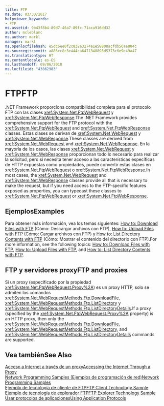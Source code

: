 ```yaml
---
title: FTP
ms.date: 03/30/2017
helpviewer_keywords:
- FTP
ms.assetid: 9b43f8b4-89d7-46a7-89fc-71aca916dd32
author: mcleblanc
ms.author: markl
manager: markl
ms.openlocfilehash: e5dc6ee0f2c832e3274a1e58808acfdb56ae804c
ms.sourcegitcommit: a885cc8c3e444ca6471348893d5373c6e9e49a47
ms.translationtype: HT
ms.contentlocale: es-ES
ms.lasthandoff: 09/06/2018
ms.locfileid: "43862983"
---
```

# <a name="ftp"></a><span data-ttu-id="f72f2-102">FTP</span><span class="sxs-lookup"><span data-stu-id="f72f2-102">FTP</span></span>
<span data-ttu-id="f72f2-103">.NET Framework proporciona compatibilidad completa para el protocolo FTP con las clases <xref:System.Net.FtpWebRequest> y <xref:System.Net.FtpWebResponse>.</span><span class="sxs-lookup"><span data-stu-id="f72f2-103">The .NET Framework provides comprehensive support for the FTP protocol with the <xref:System.Net.FtpWebRequest> and <xref:System.Net.FtpWebResponse> classes.</span></span> <span data-ttu-id="f72f2-104">Estas clases se derivan de <xref:System.Net.WebRequest> y <xref:System.Net.WebResponse>.</span><span class="sxs-lookup"><span data-stu-id="f72f2-104">These classes are derived from <xref:System.Net.WebRequest> and <xref:System.Net.WebResponse>.</span></span> <span data-ttu-id="f72f2-105">En la mayoría de los casos, las clases <xref:System.Net.WebRequest> y <xref:System.Net.WebResponse> proporcionan todo lo necesario para realizar la solicitud, pero si necesita tener acceso a las características específicas de HTTP expuestas como propiedades, puede convertir estas clases en <xref:System.Net.FtpWebRequest> o <xref:System.Net.FtpWebResponse>.</span><span class="sxs-lookup"><span data-stu-id="f72f2-105">In most cases, the <xref:System.Net.WebRequest> and <xref:System.Net.WebResponse> classes provide all that is necessary to make the request, but if you need access to the FTP-specific features exposed as properties, you can typecast these classes to <xref:System.Net.FtpWebRequest> or <xref:System.Net.FtpWebResponse>.</span></span>  
  
## <a name="examples"></a><span data-ttu-id="f72f2-106">Ejemplos</span><span class="sxs-lookup"><span data-stu-id="f72f2-106">Examples</span></span>  
 <span data-ttu-id="f72f2-107">Para obtener más información, vea los temas siguientes: [How to: Download Files with FTP](../../../docs/framework/network-programming/how-to-download-files-with-ftp.md) (Cómo: Descargar archivos con FTP), [How to: Upload Files with FTP](../../../docs/framework/network-programming/how-to-upload-files-with-ftp.md) (Cómo: Cargar archivos con FTP) y [How to: List Directory Contents with FTP](../../../docs/framework/network-programming/how-to-list-directory-contents-with-ftp.md) (Cómo: Mostrar el contenido del directorio con FTP).</span><span class="sxs-lookup"><span data-stu-id="f72f2-107">For more information, see the following topics: [How to: Download Files with FTP](../../../docs/framework/network-programming/how-to-download-files-with-ftp.md), [How to: Upload Files with FTP](../../../docs/framework/network-programming/how-to-upload-files-with-ftp.md), and [How to: List Directory Contents with FTP](../../../docs/framework/network-programming/how-to-list-directory-contents-with-ftp.md).</span></span>  
  
## <a name="ftp-and-proxies"></a><span data-ttu-id="f72f2-108">FTP y servidores proxy</span><span class="sxs-lookup"><span data-stu-id="f72f2-108">FTP and proxies</span></span>  
 <span data-ttu-id="f72f2-109">Si un proxy (especificado por la propiedad <xref:System.Net.FtpWebRequest.Proxy%2A>) es un proxy HTTP, solo se admiten los comandos <xref:System.Net.WebRequestMethods.Ftp.DownloadFile>, <xref:System.Net.WebRequestMethods.Ftp.ListDirectory> y <xref:System.Net.WebRequestMethods.Ftp.ListDirectoryDetails>.</span><span class="sxs-lookup"><span data-stu-id="f72f2-109">If a proxy (specified by the <xref:System.Net.FtpWebRequest.Proxy%2A> property) is an HTTP proxy, then only the <xref:System.Net.WebRequestMethods.Ftp.DownloadFile>, <xref:System.Net.WebRequestMethods.Ftp.ListDirectory>, and <xref:System.Net.WebRequestMethods.Ftp.ListDirectoryDetails> commands are supported.</span></span>  
  
## <a name="see-also"></a><span data-ttu-id="f72f2-110">Vea también</span><span class="sxs-lookup"><span data-stu-id="f72f2-110">See Also</span></span>  
 [<span data-ttu-id="f72f2-111">Acceso a Internet a través de un proxy</span><span class="sxs-lookup"><span data-stu-id="f72f2-111">Accessing the Internet Through a Proxy</span></span>](../../../docs/framework/network-programming/accessing-the-internet-through-a-proxy.md)  
 [<span data-ttu-id="f72f2-112">Network Programming Samples (Ejemplos de programación de red)</span><span class="sxs-lookup"><span data-stu-id="f72f2-112">Network Programming Samples</span></span>](../../../docs/framework/network-programming/network-programming-samples.md)  
 [<span data-ttu-id="f72f2-113">Ejemplo de tecnología de cliente de FTP</span><span class="sxs-lookup"><span data-stu-id="f72f2-113">FTP Client Technology Sample</span></span>](https://go.microsoft.com/fwlink/?LinkID=179557)  
 [<span data-ttu-id="f72f2-114">Ejemplo de tecnología de explorador FTP</span><span class="sxs-lookup"><span data-stu-id="f72f2-114">FTP Explorer Technology Sample</span></span>](https://go.microsoft.com/fwlink/?LinkID=179569)  
 [<span data-ttu-id="f72f2-115">Usar protocolos de aplicaciones</span><span class="sxs-lookup"><span data-stu-id="f72f2-115">Using Application Protocols</span></span>](../../../docs/framework/network-programming/using-application-protocols.md)
